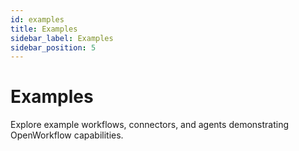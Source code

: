 ```yaml
---
id: examples
title: Examples
sidebar_label: Examples
sidebar_position: 5
---
```

# Examples

Explore example workflows, connectors, and agents demonstrating OpenWorkflow capabilities.
